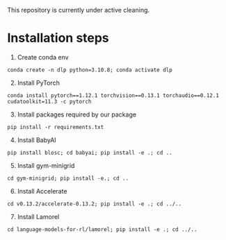 This repository is currently under active cleaning.

# Installation steps
1. Create conda env
```
conda create -n dlp python=3.10.8; conda activate dlp
```
2. Install PyTorch
```
conda install pytorch==1.12.1 torchvision==0.13.1 torchaudio==0.12.1 cudatoolkit=11.3 -c pytorch
```
3. Install packages required by our package
```
pip install -r requirements.txt
```
4. Install BabyAI
```
pip install blosc; cd babyai; pip install -e .; cd ..
```
5. Install gym-minigrid
```
cd gym-minigrid; pip install -e.; cd ..
```
6. Install Accelerate
```
cd v0.13.2/accelerate-0.13.2; pip install -e .; cd ../..
```
7. Install Lamorel
```
cd language-models-for-rl/lamorel; pip install -e .; cd ../..
```
